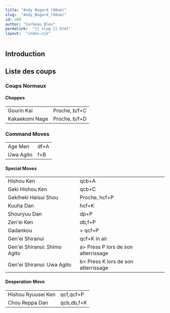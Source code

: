 ```yaml
---
title: "Andy Bogard (98um)"
slug:  "Andy_Bogard_(98um)"
id: 208
author: "Corbeau Bleu"
permalink:  "{{ slug }}.html"
layout:  "index.njk"
---
```


## Introduction

## Liste des coups

### Coups Normaux

#### Choppes

|                |               |
|----------------|---------------|
| Gourin Kai     | Proche, b/f+C |
| Kakaekomi Nage | Proche, b/f+D |

### Command Moves

|           |      |
|-----------|------|
| Age Men   | df+A |
| Uwa Agito | f+B  |

#### Special Moves

|                              |                                      |
|------------------------------|--------------------------------------|
| Hishou Ken                   | qcb+A                                |
| Geki Hishou Ken              | qcb+C                                |
| Gekiheki Haisui Shou         | Proche, hcf+P                        |
| Kuuha Dan                    | hcf+K                                |
| Shouryuu Dan                 | dp+P                                 |
| Zen'ei Ken                   | db,f+P                               |
| Gadankou                     | \> qcf+P                             |
| Gen'ei Shiranui              | qcf+K in air                         |
| Gen'ei Shiranui: Shimo Agito | a\> Press P lors de son atterrissage |
| Gen'ei Shiranui: Uwa Agito   | b\> Press K lors de son atterrissage |

#### Desperation Move

|                    |            |
|--------------------|------------|
| Hishou Ryuusei Ken | qcf,qcf+P  |
| Chou Reppa Dan     | qcb,db,f+K |

